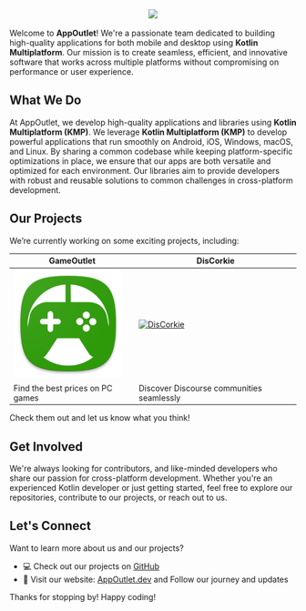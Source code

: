 <div align="center">
  <img src="https://appoutlet.dev/media/website/App-Outlet-4.png">
</div>

Welcome to **AppOutlet**! We're a passionate team dedicated to building high-quality applications for both mobile and desktop using **Kotlin Multiplatform**. Our mission is to create seamless, efficient, and innovative software that works across multiple platforms without compromising on performance or user experience.

## What We Do

At AppOutlet, we develop high-quality applications and libraries using **Kotlin Multiplatform (KMP)**. We leverage **Kotlin Multiplatform (KMP)** to develop powerful applications that run smoothly on Android, iOS, Windows, macOS, and Linux. By sharing a common codebase while keeping platform-specific optimizations in place, we ensure that our apps are both versatile and optimized for each environment. Our libraries aim to provide developers with robust and reusable solutions to common challenges in cross-platform development.

## Our Projects
We’re currently working on some exciting projects, including:

| **GameOutlet** | **DisCorkie** |
|----------------|---------------|
|[![GameOutlet](https://raw.githubusercontent.com/AppOutlet/GameOutlet/main/src/main/resources/image/icon.png)](https://github.com/AppOutlet/GameOutlet#readme)| [![DisCorkie](https://flathub.org/_next/image?url=https%3A%2F%2Fdl.flathub.org%2Fmedia%2Fdev%2Fappoutlet%2FDisCorkie%2Fa944145d6b25898c2aacff06bc78be43%2Ficons%2F128x128%2Fdev.appoutlet.DisCorkie.png&w=256&q=100)](https://discorkie.appoutlet.dev) |
| Find the best prices on PC games | Discover Discourse communities seamlessly |

Check them out and let us know what you think!

## Get Involved

We're always looking for contributors, and like-minded developers who share our passion for cross-platform development. Whether you're an experienced Kotlin developer or just getting started, feel free to explore our repositories, contribute to our projects, or reach out to us.

## Let's Connect

Want to learn more about us and our projects?  

- 💻 Check out our projects on [GitHub](https://github.com/AppOutlet)
- 🚀 Visit our website: [AppOutlet.dev](https://appoutlet.dev) and Follow our journey and updates

Thanks for stopping by! Happy coding! 
